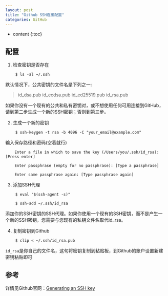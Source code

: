 ```yaml
---
layout: post
title: "Github SSH连接配置"
categories: GitHub
---
```


* content
{:toc}

## 配置

1. 检查密钥是否存在

        $ ls -al ~/.ssh

默认情况下，公共密钥的文件名是下列之一:
> id_dsa.pub
> id_ecdsa.pub
> id_ed25519.pub
> id_rsa.pub

如果你没有一个现有的公共和私有密钥对，或不想使用任何可用连接到GitHub，请到第二步生成一个新的SSH密钥；否则到第三步。

2. 生成一个新的密钥 
    
        $ ssh-keygen -t rsa -b 4096 -C "your_email@example.com"

输入保存路径和密码(空着就行)

        Enter a file in which to save the key (/Users/you/.ssh/id_rsa): [Press enter]

        Enter passphrase (empty for no passphrase): [Type a passphrase]

        Enter same passphrase again: [Type passphrase again]

3. 添加SSH代理

        $ eval "$(ssh-agent -s)"

        $ ssh-add ~/.ssh/id_rsa

添加你的SSH密钥的SSH代理。如果你使用一个现有的SSH密钥，而不是产生一个新的SSH密钥，您需要与您现有的私钥文件名取代id_rsa。

4. 复制密钥到Github

        $ clip < ~/.ssh/id_rsa.pub

`id_rsa`是你自己的文件名，这句将密钥复制到粘贴板，到Github的账户设置新建密钥粘贴即可

## 参考

详情见Github官网：[Generating an SSH key](https://help.github.com/articles/generating-an-ssh-key/)






